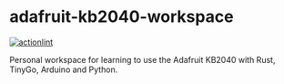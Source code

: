 # adafruit-kb2040-workspace

[![actionlint](https://github.com/vpayno/adafruit-kb2040-workspace/actions/workflows/gh-actions.yaml/badge.svg?branch=main)](https://github.com/vpayno/adafruit-kb2040-workspace/actions/workflows/gh-actions.yaml)

Personal workspace for learning to use the Adafruit KB2040 with Rust, TinyGo, Arduino and Python.
